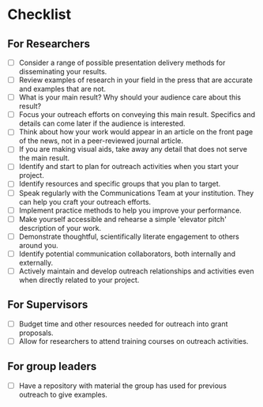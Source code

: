 # Checklist

## For Researchers

* [ ] Consider a range of possible presentation delivery methods for disseminating your results.
* [ ] Review examples of research in your field in the press that are accurate and examples that are not.
* [ ] What is your main result? Why should your audience care about this result?
* [ ] Focus your outreach efforts on conveying this main result. Specifics and details can come later if the audience is interested.
* [ ] Think about how your work would appear in an article on the front page of the news, not in a peer-reviewed journal article.
* [ ] If you are making visual aids, take away any detail that does not serve the main result.
* [ ] Identify and start to plan for outreach activities when you start your project.
* [ ] Identify resources and specific groups that you plan to target.
* [ ] Speak regularly with the Communications Team at your institution. They can help you craft your outreach efforts.
* [ ] Implement practice methods to help you improve your performance.
* [ ] Make yourself accessible and rehearse a simple 'elevator pitch' description of your work.
* [ ] Demonstrate thoughtful, scientifically literate engagement to others around you.
* [ ] Identify potential communication collaborators, both internally and externally.
* [ ] Actively maintain and develop outreach relationships and activities even when directly related to your project.

## For Supervisors

* [ ] Budget time and other resources needed for outreach into grant proposals.
* [ ] Allow for researchers to attend training courses on outreach activities.

## For group leaders

* [ ] Have a repository with material the group has used for previous outreach to give examples.

